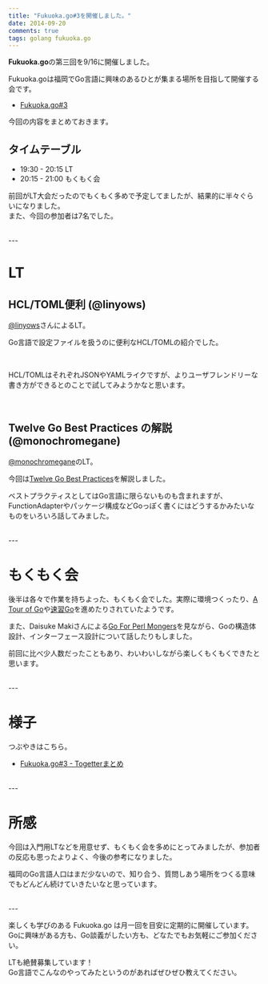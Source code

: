 ```yaml
---
title: "Fukuoka.go#3を開催しました。"
date: 2014-09-20
comments: true
tags: golang fukuoka.go
---
```


**Fukuoka.go**の第三回を9/16に開催しました。

Fukuoka.goは福岡でGo言語に興味のあるひとが集まる場所を目指して開催する会です。

- [Fukuoka.go#3](http://fukuokago.doorkeeper.jp/events/14905)


今回の内容をまとめておきます。

## タイムテーブル

- 19:30 - 20:15 LT
- 20:15 - 21:00 もくもく会

前回がLT大会だったのでもくもく多めで予定してましたが、結果的に半々ぐらいになりました。  
また、今回の参加者は7名でした。

<br />
---

# LT

## HCL/TOML便利 (@linyows)

[@linyows](https://twitter.com/linyows)さんによるLT。

Go言語で設定ファイルを扱うのに便利なHCL/TOMLの紹介でした。

<br />

<div style="width: 65%">
<script async class="speakerdeck-embed" data-id="1e83ca80210d01328c621a1ab62a9337" data-ratio="1.77777777777778" src="//speakerdeck.com/assets/embed.js"></script>
</div>

HCL/TOMLはそれぞれJSONやYAMLライクですが、よりユーザフレンドリーな書き方ができるとのことで試してみようかなと思います。


<br />

## Twelve Go Best Practices の解説 (@monochromegane)

[@monochromegane](https://twitter.com/monochromegane)のLT。

今回は[Twelve Go Best Practices](https://talks.golang.org/2013/bestpractices.slide#1)を解説しました。

ベストプラクティスとしてはGo言語に限らないものも含まれますが、FunctionAdapterやパッケージ構成などGoっぽく書くにはどうするかみたいなものをいろいろ話してみました。

<br />
---

# もくもく会

後半は各々で作業を持ちよった、もくもく会でした。実際に環境つくったり、[A Tour of Go](http://go-tour-jp.appspot.com/#1)や[速習Go](https://gist.github.com/monochromegane/8bb73390f2ebd9d325f4)を進めたりされていたようです。

また、Daisuke Makiさんによる[Go For Perl Mongers](http://go-talks.appspot.com/github.com/lestrrat/go-slides/2014-yapcasia-go-for-perl-mongers/main.slide#1)を見ながら、Goの構造体設計、インターフェース設計について話したりもしました。

前回に比べ少人数だったこともあり、わいわいしながら楽しくもくもくできたと思います。

<br />
---

# 様子

つぶやきはこちら。

- [Fukuoka.go#3 - Togetterまとめ](http://togetter.com/li/720886)

<br />
---

# 所感

今回は入門用LTなどを用意せず、もくもく会を多めにとってみましたが、参加者の反応も思ったよりよく、今後の参考になりました。

福岡のGo言語人口はまだ少ないので、知り合う、質問しあう場所をつくる意味でもどんどん続けていきたいなと思っています。

<br />
---

楽しくも学びのある Fukuoka.go は月一回を目安に定期的に開催しています。  
Goに興味がある方も、Go談義がしたい方も、どなたでもお気軽にご参加ください。

LTも絶賛募集しています！  
Go言語でこんなのやってみたというのがあればぜひぜひ教えてください。



